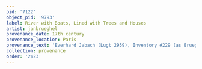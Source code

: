 ```yaml
---
pid: '7122'
object_pid: '9793'
label: River with Boats, Lined with Trees and Houses
artist: janbrueghel
provenance_date: 17th century
provenance_location: Paris
provenance_text: 'Everhard Jabach (Lugt 2959), Inventory #229 (as Brueghel le Jeune'
collection: provenance
order: '2423'
---
```

